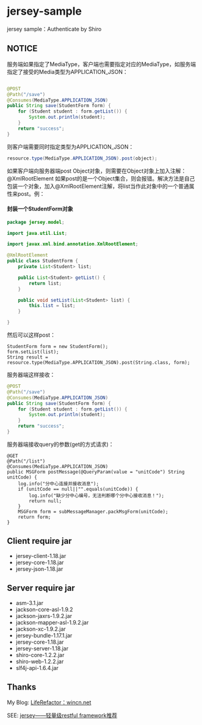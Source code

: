 jersey-sample
=============

jersey sample：Authenticate by Shiro

## NOTICE

服务端如果指定了MediaType，客户端也需要指定对应的MediaType，如服务端指定了接受的Media类型为APPLICATION_JSON：
```java

@POST
@Path("/save")
@Consumes(MediaType.APPLICATION_JSON)
public String save(StudentForm form) {
	for (Student student : form.getList()) {
		System.out.println(student);
	}
	return "success";
}
```
则客户端需要同时指定类型为APPLICATION_JSON：
```java
resource.type(MediaType.APPLICATION_JSON).post(object);
```
如果客户端向服务器端post Object对象，则需要在Object对象上加入注解：@XmlRootElement
如果post的是一个Object集合，则会报错。解决方法是自己包装一个对象，加入@XmlRootElement注解，将list当作此对象中的一个普通属性来post。例：
#### 封装一个StudentForm对象
```java
package jersey.model;

import java.util.List;

import javax.xml.bind.annotation.XmlRootElement;

@XmlRootElement
public class StudentForm {
	private List<Student> list;

	public List<Student> getList() {
		return list;
	}

	public void setList(List<Student> list) {
		this.list = list;
	}

}

```
然后可以这样post：
```
StudentForm form = new StudentForm();
form.setList(list);
String result = resource.type(MediaType.APPLICATION_JSON).post(String.class, form);
```
服务器端这样接收：
```java
@POST
@Path("/save")
@Consumes(MediaType.APPLICATION_JSON)
public String save(StudentForm form) {
	for (Student student : form.getList()) {
		System.out.println(student);
	}
	return "success";
}
```
服务器端接收query的参数(get的方式请求)：
```
@GET
@Path("/list")
@Consumes(MediaType.APPLICATION_JSON)
public MSGForm postMessage(@QueryParam(value = "unitCode") String unitCode) {
	log.info("分中心连接并接收消息");
	if (unitCode == null||"".equals(unitCode)) {
		log.info("缺少分中心编号，无法判断哪个分中心接收消息！");
		return null;
	}
	MSGForm form = subMessageManager.packMsgForm(unitCode);
	return form;
}
```

## Client require jar
- jersey-client-1.18.jar
- jersey-core-1.18.jar
- jersey-json-1.18.jar

## Server require jar
- asm-3.1.jar
- jackson-core-asl-1.9.2
- jackson-jaxrs-1.9.2.jar
- jackson-mapper-asl-1.9.2.jar
- jackson-xc-1.9.2.jar
- jersey-bundle-1.17.1.jar
- jersey-core-1.18.jar
- jersey-server-1.18.jar
- shiro-core-1.2.2.jar
- shiro-web-1.2.2.jar
- slf4j-api-1.6.4.jar

## Thanks
My Blog: [LifeRefactor：wincn.net](http://wincn.net "LifeRefactor")

SEE: [jersey——轻量级restful framework推荐](http://wincn.net/admin/jersey-%E8%BD%BB%E9%87%8F%E7%BA%A7restful-framework%E6%8E%A8%E8%8D%90-4022)
